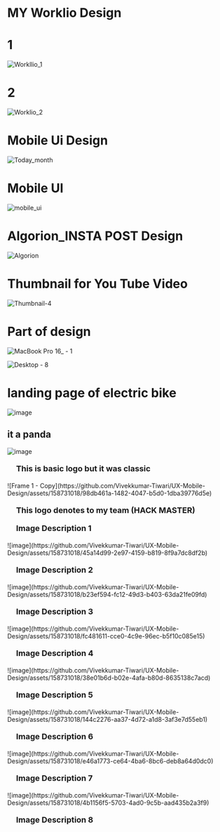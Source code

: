 # MY Worklio Design 
# 1
![Workllio_1](https://github.com/user-attachments/assets/3102e29e-aad4-4d38-933a-91c7376797b7)

# 2
![Worklio_2](https://github.com/user-attachments/assets/980581b0-23e8-442a-8eca-1c54d3a6029a)

# Mobile Ui Design
![Today_month](https://github.com/user-attachments/assets/b44818a2-c614-4fc2-8350-43b9bf387e7c)

# Mobile UI
![mobile_ui](https://github.com/user-attachments/assets/e52a6733-77e7-47cf-b527-324bdb32034f)

# Algorion_INSTA POST Design
![Algorion](https://github.com/user-attachments/assets/8f2602ae-c670-4fbe-a336-e3cf5b7eb244)

# Thumbnail for You Tube Video
![Thumbnail-4](https://github.com/user-attachments/assets/21c492dd-5aa3-4c83-be92-e26f8a9973f4)

# Part of design #
![MacBook Pro 16_ - 1](https://github.com/Vivekkumar-Tiwari/UX-Mobile-Design/assets/158731018/23ec796f-deb0-4c0f-b9e5-a72d358ec49e)

![Desktop - 8](https://github.com/Vivekkumar-Tiwari/UX-Mobile-Design/assets/158731018/f774fdae-2ce5-4ba8-a4d2-2fe658720328)

# landing page of electric bike
![image](https://github.com/Vivekkumar-Tiwari/UX-Mobile-Design/assets/158731018/e590f0a5-5fae-4500-9114-f9f0878666b1)
## it a panda
![image](https://github.com/Vivekkumar-Tiwari/UX-Mobile-Design/assets/158731018/b3aea063-e786-4af6-957f-2caa5dcf1cb1)
<p style="margin: 20px; font-size: 18px; font-weight: bold;">This is basic logo  but it was classic </p>
<p> </p>
![Frame 1 - Copy](https://github.com/Vivekkumar-Tiwari/UX-Mobile-Design/assets/158731018/98db461a-1482-4047-b5d0-1dba39776d5e)
<p style="margin: 20px; font-size: 18px; font-weight: bold;">This logo denotes to my team (HACK MASTER)</p>
<p style="margin: 20px; font-size: 18px; font-weight: bold;">Image Description 1</p>
![image](https://github.com/Vivekkumar-Tiwari/UX-Mobile-Design/assets/158731018/45a14d99-2e97-4159-b819-8f9a7dc8df2b)
<p style="margin: 20px; font-size: 18px; font-weight: bold;">Image Description 2</p>
![image](https://github.com/Vivekkumar-Tiwari/UX-Mobile-Design/assets/158731018/b23ef594-fc12-49d3-b403-63da21fe09fd)
<p style="margin: 20px; font-size: 18px; font-weight: bold;">Image Description 3</p>
![image](https://github.com/Vivekkumar-Tiwari/UX-Mobile-Design/assets/158731018/fc481611-cce0-4c9e-96ec-b5f10c085e15)
<p style="margin: 20px; font-size: 18px; font-weight: bold;">Image Description 4</p>
![image](https://github.com/Vivekkumar-Tiwari/UX-Mobile-Design/assets/158731018/38e01b6d-b02e-4afa-b80d-8635138c7acd)
<p style="margin: 20px; font-size: 18px; font-weight: bold;">Image Description 5</p>
![image](https://github.com/Vivekkumar-Tiwari/UX-Mobile-Design/assets/158731018/144c2276-aa37-4d72-a1d8-3af3e7d55eb1)
<p style="margin: 20px; font-size: 18px; font-weight: bold;">Image Description 6</p>
![image](https://github.com/Vivekkumar-Tiwari/UX-Mobile-Design/assets/158731018/e46a1773-ce64-4ba6-8bc6-deb8a64d0dc0)
<p style="margin: 20px; font-size: 18px; font-weight: bold;">Image Description 7</p>
![image](https://github.com/Vivekkumar-Tiwari/UX-Mobile-Design/assets/158731018/4b1156f5-5703-4ad0-9c5b-aad435b2a3f9)
<p style="margin: 20px; font-size: 18px; font-weight: bold;">Image Description 8</p>

